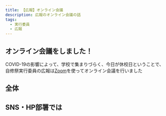 ```yaml
---
title: 【広報】オンライン会議
description: 広報のオンライン会議の話
tags:
  - 実行委員
  - 広報
---
```

## オンライン会議をしました！
COVID-19の影響によって、学校で集まりづらく、今日が休校日ということで、自修祭実行委員の広報は[Zoom](https://zoom.us)を使ってオンライン会議を行いました

## 全体

## SNS・HP部署では

